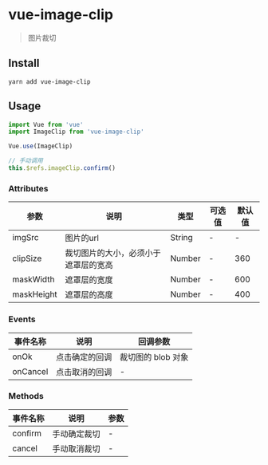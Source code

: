 # vue-image-clip
> 图片裁切

## Install
```shell
yarn add vue-image-clip
```

## Usage
```javascript
import Vue from 'vue'
import ImageClip from 'vue-image-clip'

Vue.use(ImageClip)
```

```javascript
// 手动调用
this.$refs.imageClip.confirm()
```

### Attributes
 参数 | 说明 | 类型 | 可选值 | 默认值
 -----|-----|-----|-----|-----
 imgSrc | 图片的url | String | - | -
 clipSize | 裁切图片的大小，必须小于遮罩层的宽高 | Number | - | 360
 maskWidth | 遮罩层的宽度 | Number | - | 600
 maskHeight | 遮罩层的高度 | Number | - | 400

### Events
 事件名称 | 说明 | 回调参数
 -----|-----|-----
 onOk | 点击确定的回调 | 裁切图的 blob 对象
 onCancel | 点击取消的回调 | -

### Methods
 事件名称 | 说明 | 参数
 -----|-----|-----
 confirm | 手动确定裁切 | -
 cancel | 手动取消裁切 | -
